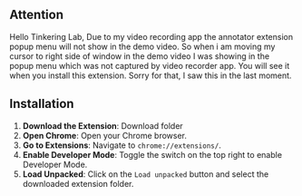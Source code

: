 ## Attention
Hello Tinkering Lab, Due to my video recording app the annotator extension popup menu will not show in the demo video. So when i am moving my cursor to right side of window in the demo video I was showing in the popup menu which was not captured by video recorder app. You will see it when you install this extension.
Sorry for that, I saw this in the last moment.

## Installation

1. **Download the Extension**: Download folder
2. **Open Chrome**: Open your Chrome browser.
3. **Go to Extensions**: Navigate to `chrome://extensions/`.
4. **Enable Developer Mode**: Toggle the switch on the top right to enable Developer Mode.
5. **Load Unpacked**: Click on the `Load unpacked` button and select the downloaded extension folder.
